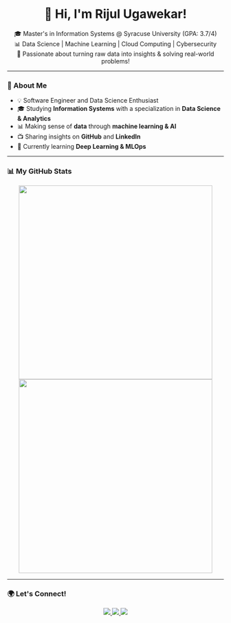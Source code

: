 <h1 align="center"> 👋 Hi, I'm Rijul Ugawekar! </h1>

<p align="center">
  🎓 Master's in Information Systems @ Syracuse University (GPA: 3.7/4) <br>
  📊 Data Science | Machine Learning | Cloud Computing | Cybersecurity <br>
  📌 Passionate about turning raw data into insights & solving real-world problems! 
</p>

---

### 🚀 About Me  
- 💡 Software Engineer and Data Science Enthusiast  
- 🎓 Studying **Information Systems** with a specialization in **Data Science & Analytics**  
- 📊 Making sense of **data** through **machine learning & AI**  
- 📺 Sharing insights on **GitHub** and **LinkedIn**  
- 🌱 Currently learning **Deep Learning & MLOps**  

---

### 📊 My GitHub Stats  

<p align="center">
  <img src="https://github-readme-stats.vercel.app/api?username=techwthjul&show_icons=true&theme=radical&hide=stars,prs" width="450px"/>
  <img src="https://github-readme-streak-stats.herokuapp.com/?user=techwthjul&theme=radical" width="450px"/>
</p>

---

### 🌍 Let's Connect!  

<p align="center">
  <a href="https://www.linkedin.com/in/rijul-ugawekar/">
    <img src="https://img.shields.io/badge/LinkedIn-blue?style=for-the-badge&logo=linkedin&logoColor=white"/>
  </a>
  <a href="mailto:rnugawek@syr.edu">
    <img src="https://img.shields.io/badge/Email-D14836?style=for-the-badge&logo=gmail&logoColor=white"/>
  </a>
  <a href="https://github.com/techwthjul">
    <img src="https://img.shields.io/badge/GitHub-181717?style=for-the-badge&logo=github&logoColor=white"/>
  </a>
</p>
